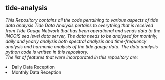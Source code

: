 ## tide-analysis
<i>This Repository contains all the code pertaining to various aspects of tide data analysis 
Tide Data Analysis pertains to everything that is received from Tide Gauge Network that has been operational and sends data to the INCOIS sea level data server,  The data needs to be analysed for monthly, daily and yearly analysis both spectral analysis and time-frequency analysis and harmonic analysis of the tide gauge data. The data analysis python code is written in this repository.</i>
<br>
<i> The list of features that were incorporated in this repository are: </i>
<li> Daily Data Reception
<li> Monthly Data Reception
